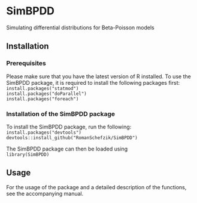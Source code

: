 # SimBPDD

Simulating differential distributions for Beta-Poisson models

## Installation

### Prerequisites

Please make sure that you have the latest version of R installed. To use the SimBPDD package, it is required to install the following packages first:  
`install.packages("statmod")`  
`install.packages("doParallel")`  
`install.packages("foreach")`  

### Installation of the SimBPDD package

To install the SimBPDD package, run the following:  
`install.packages("devtools")`  
`devtools::install_github("RomanSchefzik/SimBPDD")` 

The SimBPDD package can then be loaded using  
`library(SimBPDD)`

## Usage

For the usage of the package and a detailed description of the functions, see the accompanying manual.
